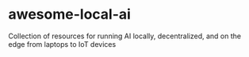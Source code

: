 # awesome-local-ai
Collection of resources for running AI locally, decentralized, and on the edge from laptops to IoT devices

